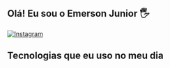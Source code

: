 ## Olá! Eu sou o Emerson Junior 🖐️

[![Instagram](https://img.shields.io/badge/Instagram-E4405F?style=for-the-badge&logo=instagram&logoColor=white)](https://www.instagram.com/emerson_math0/)

## Tecnologias que eu uso no meu dia




